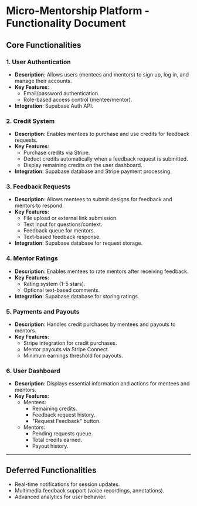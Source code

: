 
# Micro-Mentorship Platform - Functionality Document

## Core Functionalities

### 1. User Authentication
- **Description**: Allows users (mentees and mentors) to sign up, log in, and manage their accounts.
- **Key Features**:
  - Email/password authentication.
  - Role-based access control (mentee/mentor).
- **Integration**: Supabase Auth API.

### 2. Credit System
- **Description**: Enables mentees to purchase and use credits for feedback requests.
- **Key Features**:
  - Purchase credits via Stripe.
  - Deduct credits automatically when a feedback request is submitted.
  - Display remaining credits on the user dashboard.
- **Integration**: Supabase database and Stripe payment processing.

### 3. Feedback Requests
- **Description**: Allows mentees to submit designs for feedback and mentors to respond.
- **Key Features**:
  - File upload or external link submission.
  - Text input for questions/context.
  - Feedback queue for mentors.
  - Text-based feedback response.
- **Integration**: Supabase database for request storage.

### 4. Mentor Ratings
- **Description**: Enables mentees to rate mentors after receiving feedback.
- **Key Features**:
  - Rating system (1-5 stars).
  - Optional text-based comments.
- **Integration**: Supabase database for storing ratings.

### 5. Payments and Payouts
- **Description**: Handles credit purchases by mentees and payouts to mentors.
- **Key Features**:
  - Stripe integration for credit purchases.
  - Mentor payouts via Stripe Connect.
  - Minimum earnings threshold for payouts.

### 6. User Dashboard
- **Description**: Displays essential information and actions for mentees and mentors.
- **Key Features**:
  - Mentees:
    - Remaining credits.
    - Feedback request history.
    - "Request Feedback" button.
  - Mentors:
    - Pending requests queue.
    - Total credits earned.
    - Payout history.

---

## Deferred Functionalities
- Real-time notifications for session updates.
- Multimedia feedback support (voice recordings, annotations).
- Advanced analytics for user behavior.

